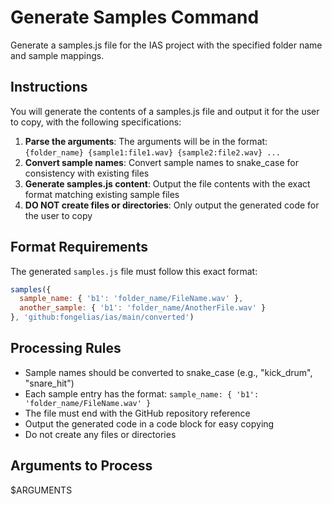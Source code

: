 # Generate Samples Command

Generate a samples.js file for the IAS project with the specified folder name and sample mappings.

## Instructions

You will generate the contents of a samples.js file and output it for the user to copy, with the following specifications:

1. **Parse the arguments**: The arguments will be in the format: `{folder_name} {sample1:file1.wav} {sample2:file2.wav} ...`
2. **Convert sample names**: Convert sample names to snake_case for consistency with existing files
3. **Generate samples.js content**: Output the file contents with the exact format matching existing sample files
4. **DO NOT create files or directories**: Only output the generated code for the user to copy

## Format Requirements

The generated `samples.js` file must follow this exact format:

```javascript
samples({
  sample_name: { 'b1': 'folder_name/FileName.wav' },
  another_sample: { 'b1': 'folder_name/AnotherFile.wav' }
}, 'github:fongelias/ias/main/converted')
```

## Processing Rules

- Sample names should be converted to snake_case (e.g., "kick_drum", "snare_hit")
- Each sample entry has the format: `sample_name: { 'b1': 'folder_name/FileName.wav' }`
- The file must end with the GitHub repository reference
- Output the generated code in a code block for easy copying
- Do not create any files or directories

## Arguments to Process

$ARGUMENTS